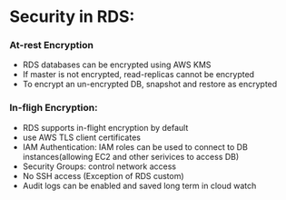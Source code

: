 # Security in RDS: 

### At-rest Encryption
- RDS databases can be encrypted using AWS KMS 
- If master is not encrypted, read-replicas cannot be encrypted 
- To encrypt an un-encrypted DB, snapshot and restore as encrypted
 

 ### In-fligh Encryption: 
 - RDS supports in-flight encryption by default 
 - use AWS TLS client certificates
 - IAM Authentication: IAM roles can be used to connect to DB instances(allowing EC2 and other serivices to access DB)
 - Security Groups: control network access 
 - No SSH access (Exception of RDS custom)
 - Audit logs can be enabled and saved long term in cloud watch
 